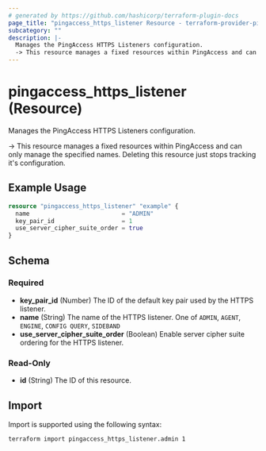 ```yaml
---
# generated by https://github.com/hashicorp/terraform-plugin-docs
page_title: "pingaccess_https_listener Resource - terraform-provider-pingaccess"
subcategory: ""
description: |-
  Manages the PingAccess HTTPS Listeners configuration.
  -> This resource manages a fixed resources within PingAccess and can only manage the specified names. Deleting this resource just stops tracking it's configuration.
---
```


# pingaccess_https_listener (Resource)

Manages the PingAccess HTTPS Listeners configuration.

-> This resource manages a fixed resources within PingAccess and can only manage the specified names. Deleting this resource just stops tracking it's configuration.

## Example Usage

```terraform
resource "pingaccess_https_listener" "example" {
  name                          = "ADMIN"
  key_pair_id                   = 1
  use_server_cipher_suite_order = true
}
```

<!-- schema generated by tfplugindocs -->
## Schema

### Required

- **key_pair_id** (Number) The ID of the default key pair used by the HTTPS listener.
- **name** (String) The name of the HTTPS listener. One of `ADMIN`, `AGENT`, `ENGINE`, `CONFIG QUERY`, `SIDEBAND`
- **use_server_cipher_suite_order** (Boolean) Enable server cipher suite ordering for the HTTPS listener.

### Read-Only

- **id** (String) The ID of this resource.

## Import

Import is supported using the following syntax:

```shell
terraform import pingaccess_https_listener.admin 1
```
